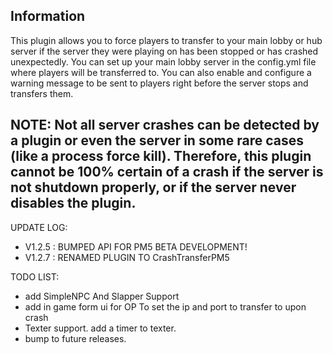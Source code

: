 
## Information
This plugin allows you to force players to transfer to your main lobby or hub server if the server they were playing on has been stopped or has crashed unexpectedly. You can set up your main lobby server in the config.yml file where players will be transferred to. You can also enable and configure a warning message to be sent to players right before the server stops and transfers them.

**NOTE: Not all server crashes can be detected by a plugin or even the server in some rare cases (like a process force kill). Therefore, this plugin cannot be 100% certain of a crash if the server is not shutdown properly, or if the server never disables the plugin.**
------------------------------
UPDATE LOG:
- V1.2.5 : BUMPED API FOR PM5 BETA DEVELOPMENT!
- V1.2.7 : RENAMED PLUGIN TO CrashTransferPM5

TODO LIST:
- add SimpleNPC And Slapper Support
- add in game form ui for OP To set the ip and port to transfer to upon crash
- Texter support. add a timer to texter.
- bump to future releases.
